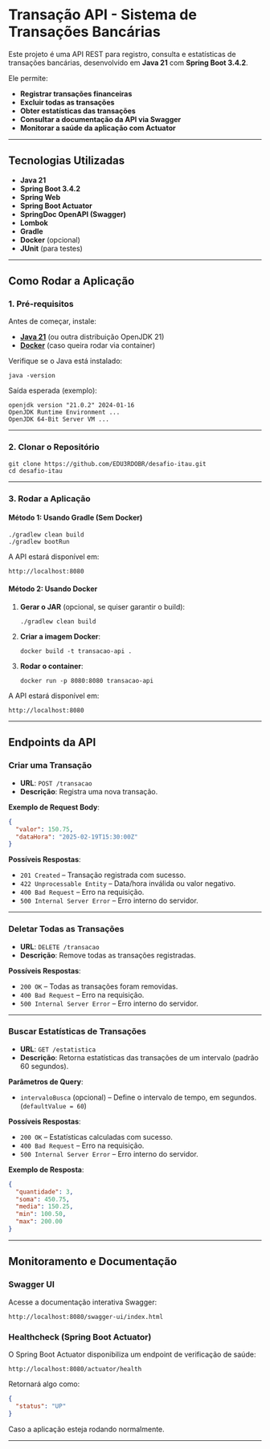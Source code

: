 # Transação API - Sistema de Transações Bancárias

Este projeto é uma API REST para registro, consulta e estatísticas de transações bancárias, desenvolvido em **Java 21** com **Spring Boot 3.4.2**.

Ele permite:
- **Registrar transações financeiras**
- **Excluir todas as transações**
- **Obter estatísticas das transações**
- **Consultar a documentação da API via Swagger**
- **Monitorar a saúde da aplicação com Actuator**

---

## Tecnologias Utilizadas

- **Java 21**
- **Spring Boot 3.4.2**
- **Spring Web**
- **Spring Boot Actuator**
- **SpringDoc OpenAPI (Swagger)**
- **Lombok**
- **Gradle**
- **Docker** (opcional)
- **JUnit** (para testes)

---

## Como Rodar a Aplicação

### 1. Pré-requisitos

Antes de começar, instale:
- **[Java 21](https://adoptium.net/)** (ou outra distribuição OpenJDK 21)
- **[Docker](https://www.docker.com/get-started)** (caso queira rodar via container)

Verifique se o Java está instalado:
```
java -version
```
Saída esperada (exemplo):
```
openjdk version "21.0.2" 2024-01-16
OpenJDK Runtime Environment ...
OpenJDK 64-Bit Server VM ...
```

---

### 2. Clonar o Repositório

```
git clone https://github.com/EDU3RDOBR/desafio-itau.git
cd desafio-itau
```

---

### 3. Rodar a Aplicação

#### Método 1: Usando Gradle (Sem Docker)

```
./gradlew clean build
./gradlew bootRun
```

A API estará disponível em:
```
http://localhost:8080
```

#### Método 2: Usando Docker

1. **Gerar o JAR** (opcional, se quiser garantir o build):
   ```
   ./gradlew clean build
   ```
2. **Criar a imagem Docker**:
   ```
   docker build -t transacao-api .
   ```
3. **Rodar o container**:
   ```
   docker run -p 8080:8080 transacao-api
   ```

A API estará disponível em:
```
http://localhost:8080
```

---

## Endpoints da API

### Criar uma Transação
- **URL**: `POST /transacao`
- **Descrição**: Registra uma nova transação.

**Exemplo de Request Body**:
```json
{
  "valor": 150.75,
  "dataHora": "2025-02-19T15:30:00Z"
}
```

**Possíveis Respostas**:
- `201 Created` – Transação registrada com sucesso.
- `422 Unprocessable Entity` – Data/hora inválida ou valor negativo.
- `400 Bad Request` – Erro na requisição.
- `500 Internal Server Error` – Erro interno do servidor.

---

### Deletar Todas as Transações
- **URL**: `DELETE /transacao`
- **Descrição**: Remove todas as transações registradas.

**Possíveis Respostas**:
- `200 OK` – Todas as transações foram removidas.
- `400 Bad Request` – Erro na requisição.
- `500 Internal Server Error` – Erro interno do servidor.

---

### Buscar Estatísticas de Transações
- **URL**: `GET /estatistica`
- **Descrição**: Retorna estatísticas das transações de um intervalo (padrão 60 segundos).

**Parâmetros de Query**:
- `intervaloBusca` (opcional) – Define o intervalo de tempo, em segundos. (`defaultValue = 60`)

**Possíveis Respostas**:
- `200 OK` – Estatísticas calculadas com sucesso.
- `400 Bad Request` – Erro na requisição.
- `500 Internal Server Error` – Erro interno do servidor.

**Exemplo de Resposta**:
```json
{
  "quantidade": 3,
  "soma": 450.75,
  "media": 150.25,
  "min": 100.50,
  "max": 200.00
}
```

---

## Monitoramento e Documentação

### Swagger UI
Acesse a documentação interativa Swagger:
```
http://localhost:8080/swagger-ui/index.html
```

### Healthcheck (Spring Boot Actuator)
O Spring Boot Actuator disponibiliza um endpoint de verificação de saúde:
```
http://localhost:8080/actuator/health
```
Retornará algo como:
```json
{
  "status": "UP"
}
```
Caso a aplicação esteja rodando normalmente.

---

